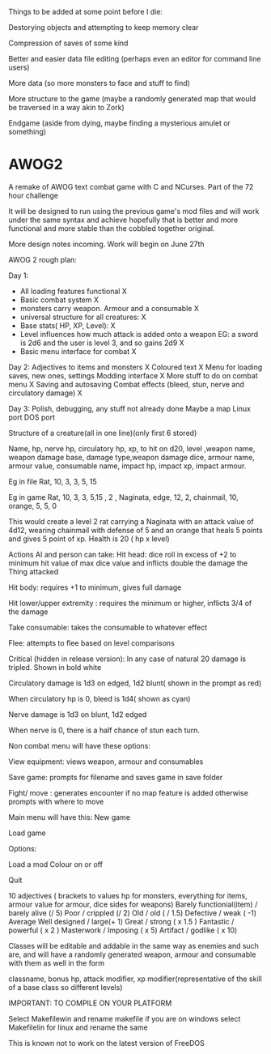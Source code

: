 Things to be added at some point before I die:

  Destorying objects and attempting to keep memory clear
  
  Compression of saves of some kind
  
  Better and easier data file editing (perhaps even an editor for command line users)
  
  More data (so more monsters to face and stuff to find)
  
  More structure to the game (maybe a randomly generated map that would be traversed in a way akin to Zork)
  
  Endgame (aside from dying, maybe finding a mysterious amulet or something)
  




AWOG2
=====

A remake of AWOG text combat game with C and NCurses. Part of the 72 hour challenge


It will be designed to run using the previous game's mod files and will work under the same syntax and achieve hopefully that is better and more functional and more stable than the cobbled together original.


More design notes incoming. Work will begin on June 27th

AWOG 2 rough plan:

Day 1: 
- All loading features functional X
- Basic combat system X
- monsters carry weapon. Armour and a consumable X
- universal structure for all creatures: X
- Base stats( HP, XP, Level): X
- Level influences how much attack is added onto a weapon EG: a sword is 2d6 and the user is level 3, and so gains 2d9 X
- Basic menu interface for combat X


Day 2:
Adjectives to items and monsters X
Coloured text X
Menu for loading saves, new ones, settings
Modding interface X
More stuff to do on combat menu X
Saving and autosaving
Combat effects (bleed, stun, nerve and circulatory damage) X


Day 3:
Polish, debugging, any stuff not already done
Maybe a map
Linux port
DOS port



Structure of a creature(all in one line)(only first 6 stored)

Name, hp, nerve hp, circulatory hp, xp, to hit on d20, level ,weapon name, weapon damage base, damage type,weapon damage dice, armour name, armour value, consumable name, impact hp, impact xp, impact armour.

Eg in file
Rat, 10, 3, 3, 5, 15

Eg in game
Rat, 10, 3, 3, 5,15 , 2 , Naginata, edge, 12, 2, chainmail, 10, orange, 5, 5, 0

This would create a level 2 rat carrying a Naginata with an attack value of 4d12, wearing chainmail with defense of 5 and an orange that heals 5 points and gives 5 point of xp. Health is 20 ( hp x level)

Actions AI and person can take:
Hit head: dice roll in excess of +2 to minimum hit value of max dice value and inflicts double the damage the
Thing attacked

Hit body: requires +1 to minimum, gives full damage

Hit lower/upper extremity : requires the minimum or higher, inflicts 3/4 of the damage

Take consumable: takes the consumable to whatever effect

Flee: attempts to flee based on level comparisons 

Critical (hidden in release version):
In any case of natural 20 damage is tripled. Shown in bold white

Circulatory damage is 1d3 on edged, 1d2 blunt( shown in the prompt as red)

When circulatory hp is 0, bleed is 1d4( shown as cyan)

Nerve damage is 1d3 on blunt, 1d2 edged

When nerve is 0, there is a half chance of stun each turn.


Non combat menu will have these options:

View equipment: views weapon, armour and consumables

Save game: prompts for filename and saves game in save folder

Fight/ move : generates encounter if no map feature is added otherwise prompts with where to move

Main menu will have this:
New game

Load game

Options:

Load a mod
Colour on or off


Quit



10 adjectives ( brackets to values hp for monsters, everything for items, armour value for armour, dice sides for weapons)
Barely functionial(item) / barely alive (/ 5)
Poor / crippled (/ 2)
Old / old ( / 1.5)
Defective / weak ( -1)
Average
Well designed / large(+ 1)
Great / strong ( x 1.5 )
Fantastic / powerful ( x 2 )
Masterwork / Imposing ( x 5)
Artifact / godlike ( x 10)



Classes will be editable and addable in the same way as enemies and such are, and will have a randomly generated weapon, armour and consumable with them as well
in the form

classname, bonus hp, attack modifier, xp modifier(representative of the skill of a base class so different levels)


IMPORTANT: TO COMPILE ON YOUR PLATFORM


Select Makefilewin and rename makefile if you are on windows
select Makefilelin for linux and rename the same

This is known not to work on the latest version of FreeDOS
